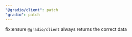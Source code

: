 ```yaml
---
"@gradio/client": patch
"gradio": patch
---
```


fix:ensure `@gradio/client` always returns the correct data
